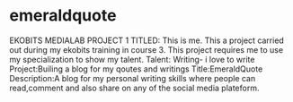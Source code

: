 # emeraldquote
EKOBITS MEDIALAB PROJECT 1 TITLED: This is me.
This a project carried out during my ekobits training in course 3. This project requires me to use my specialization to show my talent.
Talent: Writing- i love to write
Project:Builing a blog for my qoutes and writings
Title:EmeraldQuote
Description:A blog for my personal writing skills where people can read,comment and also share on any of the social media plateform.
